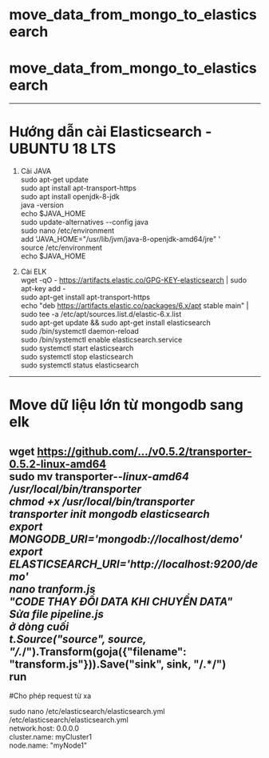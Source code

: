 ﻿# move_data_from_mongo_to_elasticsearch  
# move_data_from_mongo_to_elasticsearch  
--------------------------------------------------------------------  
# Hướng dẫn cài Elasticsearch - UBUNTU 18 LTS  

1. Cài JAVA  
sudo apt-get update  
sudo apt install apt-transport-https  
sudo apt install openjdk-8-jdk  
java -version  
echo $JAVA_HOME  
sudo update-alternatives --config java  
sudo nano /etc/environment  
add 'JAVA_HOME="/usr/lib/jvm/java-8-openjdk-amd64/jre" '  
source /etc/environment  
echo $JAVA_HOME  

2. Cài ELK  
wget -qO - https://artifacts.elastic.co/GPG-KEY-elasticsearch | sudo apt-key add -  
sudo apt-get install apt-transport-https  
echo "deb https://artifacts.elastic.co/packages/6.x/apt stable main" | sudo tee -a /etc/apt/sources.list.d/elastic-6.x.list  
sudo apt-get update && sudo apt-get install elasticsearch  
sudo /bin/systemctl daemon-reload  
sudo /bin/systemctl enable elasticsearch.service  
sudo systemctl start elasticsearch  
sudo systemctl stop elasticsearch  
sudo systemctl status elasticsearch  

-----------------------------------------------------------------------  
# Move dữ liệu lớn từ mongodb sang elk  

wget https://github.com/.../v0.5.2/transporter-0.5.2-linux-amd64  
sudo mv transporter-*-linux-amd64 /usr/local/bin/transporter  
chmod +x /usr/local/bin/transporter  
transporter init mongodb elasticsearch  
export MONGODB_URI='mongodb://localhost/demo'  
export ELASTICSEARCH_URI='http://localhost:9200/demo'  
nano tranform.js  
"CODE THAY ĐỔI DATA KHI CHUYỂN DATA"  
Sửa file pipeline.js  
ở dòng cuối  
t.Source("source", source, "/.*/").Transform(goja({"filename": "transform.js"})).Save("sink", sink, "/.*/")  
run  
-------------------------------------------------------------------------  
#Cho phép request từ xa  
  
sudo nano /etc/elasticsearch/elasticsearch.yml  
/etc/elasticsearch/elasticsearch.yml  
network.host: 0.0.0.0  
cluster.name: myCluster1  
node.name: "myNode1"  
